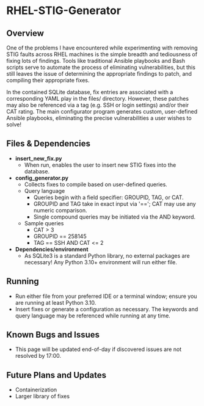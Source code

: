 # RHEL-STIG-Generator

## Overview

One of the problems I have encountered while experimenting with removing STIG faults across RHEL machines
is the simple breadth and tediousness of fixing lots of findings. Tools like traditional Ansible playbooks
and Bash scripts serve to automate the process of eliminating vulnerabilities, but this still leaves the
issue of determining the appropriate findings to patch, and compiling their appropriate fixes.

In the contained SQLite database, fix entries are associated with a corresponding YAML play in the files/
directory. However, these patches may also be referenced via a tag (e.g. SSH or login settings) and/or their
CAT rating. The main configurator program generates custom, user-defined Ansible playbooks, eliminating
the precise vulnerabilities a user wishes to solve! 

## Files & Dependencies

* **insert_new_fix.py**
    * When run, enables the user to insert new STIG fixes into the database.
* **config_generator.py**
    * Collects fixes to compile based on user-defined queries.
    * Query language
        * Queries begin with a field specifier: GROUPID, TAG, or CAT.
        * GROUPID and TAG take in exact input via '=='; CAT may use any numeric comparison.
        * Single compound queries may be initiated via the AND keyword.
    * Sample queries
        * CAT > 3
        * GROUPID == 258145
        * TAG == SSH AND CAT <= 2
* **Dependencies/environment**
    * As SQLite3 is a standard Python library, no external packages are necessary! Any Python 3.10+ environment
    will run either file.

## Running
* Run either file from your preferred IDE or a terminal window; ensure you are running at least Python 3.10.
* Insert fixes or generate a configuration as necessary. The keywords and query language may be referenced while running
at any time.

## Known Bugs and Issues

* This page will be updated end-of-day if discovered issues are not resolved by 17:00.

## Future Plans and Updates

* Containerization
* Larger library of fixes
